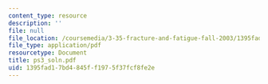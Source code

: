 ```yaml
---
content_type: resource
description: ''
file: null
file_location: /coursemedia/3-35-fracture-and-fatigue-fall-2003/1395fad17bd4845ff1975f37fcf8fe2e_ps3_soln.pdf
file_type: application/pdf
resourcetype: Document
title: ps3_soln.pdf
uid: 1395fad1-7bd4-845f-f197-5f37fcf8fe2e
---
```

